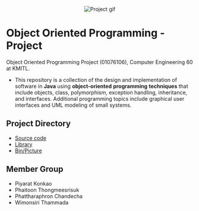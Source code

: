 <p align="center">
 <img src="https://media.giphy.com/media/ZHmXm91llzXmmpRGNv/giphy.gif" alt="Project gif"/>
</p>

# Object Oriented Programming - Project
Object Oriented Programming Project (01076106), Computer Engineering 60 at KMITL.

- This repository is a collection of the design and implementation of software in **Java** using **object-oriented** **programming** **techniques** that include objects, class, polymorphism, exception handling, inheritance, and interfaces. Additional programming topics include graphical user interfaces and UML modeling of small systems.

## Project Directory 
- [Source code](src)
- [Library](javafx-sdk-18.0.1)
- [Bin/Picture](bin)

## Member Group
- Piyarat Konkao
- Phaitoon Thongmeesrisuk
- Phattharaphron Chandecha
- Wimonsiri Thammada
